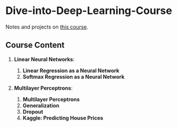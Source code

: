 # Dive-into-Deep-Learning-Course

Notes and projects on [this course](https://zh.d2l.ai/index.html).


## Course Content

1. **Linear Neural Networks**:

    1. **Linear Regression as a Neural Network**
    2. **Softmax Regression as a Neural Network**
    
2. **Multilayer Perceptrons**:

    1. **Multilayer Perceptrons**
    2. **Generalization**
    3. **Dropout**
    4. **Kaggle: Predicting House Prices**
